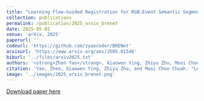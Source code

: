 ```yaml
---
title: "Learning Flow-Guided Registration for RGB–Event Semantic Segmentation"
collection: publications
permalink: /publication/2025_arxiv_brenet
date: 2025-05-02
venue: 'arXiv, 2025'
paperurl: ''
codeurl: 'https://github.com/zyaocoder/BRENet'
arxivurl: 'https://www.arxiv.org/abs/2505.01548'
biburl: '../files/arxiv2025.txt'
authors: '<strong>Zhen Yao</strong>, Xiaowen Ying, Zhiyu Zhu, Mooi Choo Chuah'
citation: 'Yao, Zhen, Xiaowen Ying, Zhiyu Zhu, and Mooi Choo Chuah. "Learning Flow-Guided Registration for RGB–Event Semantic Segmentation." arXiv preprint arXiv:2505.01548 (2025).'
image: '../images/2025_arxiv_brenet.png'
---
```


[Download paper here](https://www.arxiv.org/pdf/2505.01548)
